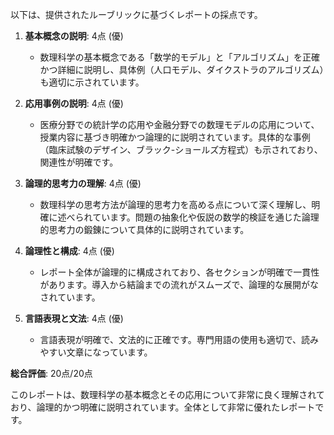 以下は、提供されたルーブリックに基づくレポートの採点です。

1. **基本概念の説明**: 4点 (優)
   - 数理科学の基本概念である「数学的モデル」と「アルゴリズム」を正確かつ詳細に説明し、具体例（人口モデル、ダイクストラのアルゴリズム）も適切に示されています。

2. **応用事例の説明**: 4点 (優)
   - 医療分野での統計学の応用や金融分野での数理モデルの応用について、授業内容に基づき明確かつ論理的に説明されています。具体的な事例（臨床試験のデザイン、ブラック-ショールズ方程式）も示されており、関連性が明確です。

3. **論理的思考力の理解**: 4点 (優)
   - 数理科学の思考方法が論理的思考力を高める点について深く理解し、明確に述べられています。問題の抽象化や仮説の数学的検証を通じた論理的思考力の鍛錬について具体的に説明されています。

4. **論理性と構成**: 4点 (優)
   - レポート全体が論理的に構成されており、各セクションが明確で一貫性があります。導入から結論までの流れがスムーズで、論理的な展開がなされています。

5. **言語表現と文法**: 4点 (優)
   - 言語表現が明確で、文法的に正確です。専門用語の使用も適切で、読みやすい文章になっています。

**総合評価**: 20点/20点

このレポートは、数理科学の基本概念とその応用について非常に良く理解されており、論理的かつ明確に説明されています。全体として非常に優れたレポートです。